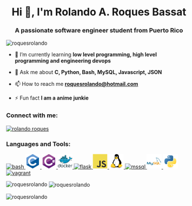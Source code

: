 <h1 align="center">Hi 👋, I'm Rolando A. Roques Bassat</h1>
<h3 align="center">A passionate software engineer student from Puerto Rico</h3>

<p align="left"> <img src="https://komarev.com/ghpvc/?username=roquesrolando&label=Profile%20views&color=0e75b6&style=flat" alt="roquesrolando" /> </p>

- 🌱 I’m currently learning **low level programming, high level programming and engineering devops**

- 💬 Ask me about **C, Python, Bash, MySQL, Javascript, JSON**

- 📫 How to reach me **roquesrolando@hotmail.com**

- ⚡ Fun fact **I am a anime junkie**

<h3 align="left">Connect with me:</h3>
<p align="left">
<a href="https://linkedin.com/in/Rolando Roques" target="blank"><img align="center" src="https://raw.githubusercontent.com/rahuldkjain/github-profile-readme-generator/master/src/images/icons/Social/linked-in-alt.svg" alt="rolando roques" height="30" width="40" /></a>
</p>

<h3 align="left">Languages and Tools:</h3>
<p align="left"> <a href="https://www.gnu.org/software/bash/" target="_blank"> <img src="https://www.vectorlogo.zone/logos/gnu_bash/gnu_bash-icon.svg" alt="bash" width="40" height="40"/> </a> <a href="https://www.cprogramming.com/" target="_blank"> <img src="https://raw.githubusercontent.com/devicons/devicon/master/icons/c/c-original.svg" alt="c" width="40" height="40"/> </a> <a href="https://www.w3schools.com/cs/" target="_blank"> <img src="https://raw.githubusercontent.com/devicons/devicon/master/icons/csharp/csharp-original.svg" alt="csharp" width="40" height="40"/> </a> <a href="https://www.docker.com/" target="_blank"> <img src="https://raw.githubusercontent.com/devicons/devicon/master/icons/docker/docker-original-wordmark.svg" alt="docker" width="40" height="40"/> </a> <a href="https://flask.palletsprojects.com/" target="_blank"> <img src="https://www.vectorlogo.zone/logos/pocoo_flask/pocoo_flask-icon.svg" alt="flask" width="40" height="40"/> </a> <a href="https://developer.mozilla.org/en-US/docs/Web/JavaScript" target="_blank"> <img src="https://raw.githubusercontent.com/devicons/devicon/master/icons/javascript/javascript-original.svg" alt="javascript" width="40" height="40"/> </a> <a href="https://www.linux.org/" target="_blank"> <img src="https://raw.githubusercontent.com/devicons/devicon/master/icons/linux/linux-original.svg" alt="linux" width="40" height="40"/> </a> <a href="https://www.microsoft.com/en-us/sql-server" target="_blank"> <img src="https://www.svgrepo.com/show/303229/microsoft-sql-server-logo.svg" alt="mssql" width="40" height="40"/> </a> <a href="https://www.mysql.com/" target="_blank"> <img src="https://raw.githubusercontent.com/devicons/devicon/master/icons/mysql/mysql-original-wordmark.svg" alt="mysql" width="40" height="40"/> </a> <a href="https://www.python.org" target="_blank"> <img src="https://raw.githubusercontent.com/devicons/devicon/master/icons/python/python-original.svg" alt="python" width="40" height="40"/> </a> <a href="https://www.vagrantup.com/" target="_blank"> <img src="https://www.vectorlogo.zone/logos/vagrantup/vagrantup-icon.svg" alt="vagrant" width="40" height="40"/> </a> </p>

<p><img align="left" src="https://github-readme-stats.vercel.app/api/top-langs?username=roquesrolando&show_icons=true&locale=en&layout=compact" alt="roquesrolando" /></p>

<p>&nbsp;<img align="center" src="https://github-readme-stats.vercel.app/api?username=roquesrolando&show_icons=true&locale=en" alt="roquesrolando" /></p>


<p><img align="center" src="https://github-readme-streak-stats.herokuapp.com/?user=roquesrolando&" alt="roquesrolando" /></p>


